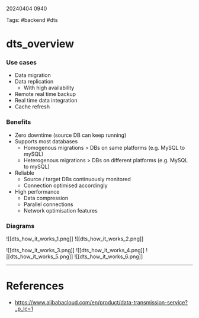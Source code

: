20240404 0940

Tags: #backend #dts

# dts_overview

### Use cases
- Data migration
- Data replication
	- With high availability
- Remote real time backup
- Real time data integration
- Cache refresh

### Benefits
- Zero downtime (source DB can keep running) 
- Supports most databases
	- Homogenous migrations > DBs on same platforms (e.g. MySQL to mySQL)
	- Heterogenous migrations > DBs on different platforms (e.g. MySQL to mySQL)
- Reliable
	- Source / target DBs continuously monitored 
	- Connection optimised accordingly
- High performance
	- Data compression
	- Parallel connections
	- Network optimisation features

### Diagrams
![[dts_how_it_works_1.png]]
![[dts_how_it_works_2.png]]

![[dts_how_it_works_3.png]]
![[dts_how_it_works_4.png]]
![[dts_how_it_works_5.png]]
![[dts_how_it_works_6.png]]


--- 
# References
- https://www.alibabacloud.com/en/product/data-transmission-service?_p_lc=1
